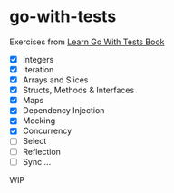 # go-with-tests

Exercises from [Learn Go With Tests Book](https://quii.gitbook.io/learn-go-with-tests)

- [x] Integers
- [x] Iteration
- [x] Arrays and Slices
- [x] Structs, Methods & Interfaces
- [x] Maps
- [x] Dependency Injection
- [x] Mocking
- [x] Concurrency
- [ ] Select
- [ ] Reflection
- [ ] Sync
...

WIP

